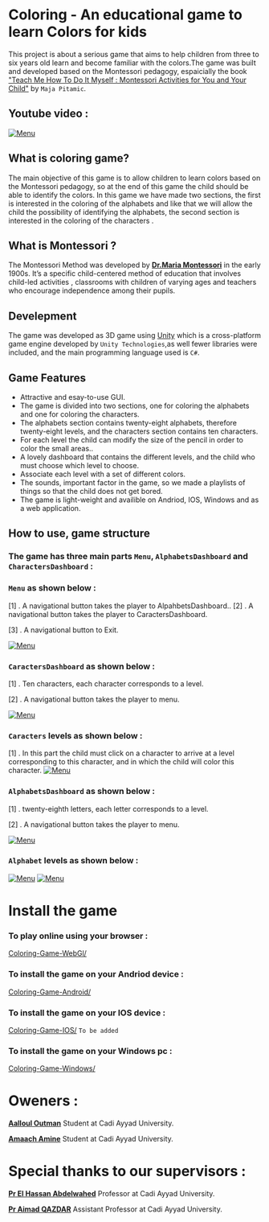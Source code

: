 # Coloring - An educational game to learn Colors for kids
This project is about a serious game that aims to help children from three to six years old learn and become familiar with the colors.The game was built and developed based on the Montessori pedagogy, espaicially the book ["Teach Me How To Do It Myself : Montessori Activities for You and Your Child"](https://www.amazon.com/Teach-Me-Myself-Montessori-Activities/dp/0764127896) by `Maja Pitamic`.

## Youtube video :

[![Menu](https://github.com/OtmanAalloul/Coloring-Game/blob/master/ScreenShots/Capture.PNG?raw=true)](https://www.youtube.com/watch?v=gMbR3Dm2KfU&t=10s)


## What is coloring game?
The main objective of this game is to allow children to learn colors based on the Montessori pedagogy, so at the end of this game the child should be able to identify the colors.
In this game we have made two sections, the first is interested in the coloring of the alphabets and like that we will allow the child the possibility of identifying the alphabets, the second section is interested in the coloring of the characters .


## What is Montessori ?
The Montessori Method was developed by **[Dr.Maria Montessori](https://en.wikipedia.org/wiki/Maria_Montessori)** in the early 1900s. It’s a specific child-centered method of education that involves child-led activities , classrooms with children of varying ages and teachers who encourage independence among their pupils.

## Develepment
The game was developed as 3D game using [Unity](https://en.wikipedia.org/wiki/Unity_(game_engine)) which is a cross-platform game engine developed by `Unity Technologies`,as well fewer libraries were included, and the main programming language used is `C#`.

## Game Features
- Attractive and esay-to-use GUI.
- The game is divided into two sections, one for coloring the alphabets and one for coloring the characters.
- The alphabets section contains twenty-eight alphabets, therefore twenty-eight levels, and the characters section contains ten characters.
- For each level the child can modify the size of the pencil in order to color the small areas..
- A lovely dashboard that contains the different levels, and the child who must choose which level to choose.
- Associate each level with a set of different colors.
- The sounds, important factor in the game, so we made a playlists of things so that the child does not get bored.
- The game is light-weight and availible on Andriod, IOS, Windows and as a web application.

## How to use, game structure

### The game has three main parts `Menu`, `AlphabetsDashboard` and `CharactersDashboard` :

### `Menu` as shown below :


[1] . A navigational button takes the player to AlpahbetsDashboard.. [2] . A navigational button takes the player to CaractersDashboard.

[3] . A navigational button to Exit.

[![Menu](https://github.com/OtmanAalloul/Coloring-Game/blob/master/ScreenShots/Menu.PNG?raw=true)](https://github.com/OtmanAalloul/Coloring-Game/blob/master/ScreenShots/Menu.PNG)

### `CaractersDashboard` as shown below :

[1] . Ten characters, each character corresponds to a level.

[2] . A navigational button takes the player to menu.

[![Menu](https://github.com/OtmanAalloul/Coloring-Game/blob/master/ScreenShots/MenuAlCaracters.PNG?raw=true)](https://github.com/OtmanAalloul/Coloring-Game/blob/master/ScreenShots/MenuCaracters.PNG)


### `Caracters` levels as shown below :

[1] . In this part the child must click on a character to arrive at a level corresponding to this character, and in which the child will color this character.
[![Menu](https://github.com/OtmanAalloul/Coloring-Game/blob/master/ScreenShots/PlayLevelCaracters.PNG?raw=true)](https://github.com/OtmanAalloul/Coloring-Game/blob/master/ScreenShots/PlayLevelCaracters.PNG)

### `AlphabetsDashboard` as shown below :

[1] . twenty-eighth letters, each letter corresponds to a level.

[2] . A navigational button takes the player to menu.

[![Menu](https://github.com/OtmanAalloul/Coloring-Game/blob/master/ScreenShots/MenuAlphabets.PNG?raw=true)](https://github.com/OtmanAalloul/Coloring-Game/blob/master/ScreenShots/MenuAlphabets.PNG)

### `Alphabet` levels as shown below :
[![Menu](https://github.com/OtmanAalloul/Coloring-Game/blob/master/ScreenShots/PlayLevelAlphabets.PNG?raw=true)](https://github.com/OtmanAalloul/Coloring-Game/blob/master/ScreenShots/PlayLevelAlphabets.PNG)
[![Menu](https://github.com/OtmanAalloul/Coloring-Game/blob/master/ScreenShots/PlayLevelAlphabets01.PNG?raw=true)](https://github.com/OtmanAalloul/Coloring-Game/blob/master/ScreenShots/PlayLevelAlphabets01.PNG)

# Install the game 

### To play online using your browser : 

[Coloring-Game-WebGl/](https://otmanaalloul.github.io/Coloring-Game/)

### To install the game on your Andriod device : 

[Coloring-Game-Android/](https://github.com/OtmanAalloul/Coloring-Game-Android)

### To install the game on your IOS device : 

[Coloring-Game-IOS/](https://github.com/amine-amaach/ArabicAlphabet/) `To be added`

### To install the game on your Windows pc : 

[Coloring-Game-Windows/](https://github.com/OtmanAalloul/Coloring-Game-Windows)

# Oweners :

**[Aalloul Outman](https://www.linkedin.com/in/outmane-aalloul-39860814b/)** Student at Cadi Ayyad University. 


**[Amaach Amine](https://www.linkedin.com/in/amine-amaach/)** Student at Cadi Ayyad University.

# Special thanks to our supervisors :

**[Pr El Hassan Abdelwahed](https://www.linkedin.com/in/el-hassan-abdelwahed-88403320/)** Professor at Cadi Ayyad University.


**[Pr Aimad QAZDAR](https://www.linkedin.com/in/aimad-qazdar-2957181a/)** Assistant Professor at Cadi Ayyad University.
